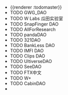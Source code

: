 - {{renderer :todomaster}}
- TODO GWG_DAO
- TODO W Labs 瓜田实验室
- TODO SnapFinger DAO
- TODO AllForResearch
- TODO pandaDAO
- TODO 321DAO
- TODO BankLess DAO
- TODO IMFI DAO
- TODO Clips DAO
- TODO UltiverseDAO
- TODO SeeDAO
- TODO FTX中文
- TODO W+
- TODO CabinDAO
-